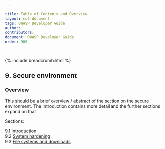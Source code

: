 ```yaml
---

title: Table of Contents and Overview
layout: col-document
tags: OWASP Developer Guide
author:
contributors:
document: OWASP Developer Guide
order: 900

---
```


{% include breadcrumb.html %}
## 9. Secure environment

### Overview
This should be a brief overview / abstract of the section on the secure environment.
The Introduction contains more detail and the further sections expand on that

Sections:

9.1 [Introduction](01-secure-environment.md)  
9.2 [System hardening](02-system-hardening.md)  
9.3 [File systems and downloads](03-files.md)  
